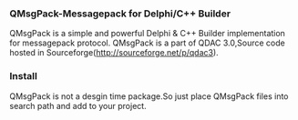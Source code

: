 ### QMsgPack-Messagepack for Delphi/C++ Builder
QMsgPack is a simple and powerful Delphi & C++ Builder implementation for messagepack protocol.
QMsgPack is a part of QDAC 3.0,Source code hosted in Sourceforge(http://sourceforge.net/p/qdac3).

### Install
QMsgPack is not a desgin time package.So just place QMsgPack files into search path and add to your project.
